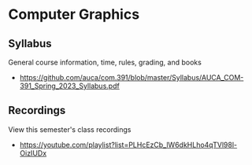 Computer Graphics
=================

## Syllabus

General course information, time, rules, grading, and books

* <https://github.com/auca/com.391/blob/master/Syllabus/AUCA_COM-391_Spring_2023_Syllabus.pdf>

## Recordings

View this semester's class recordings

* <https://youtube.com/playlist?list=PLHcEzCb_lW6dkHLho4qTVl98l-OizIUDx>
